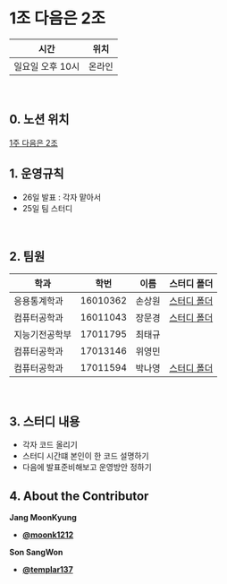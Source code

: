 # 1조 다음은 2조

| 시간 | 위치 |
|----------|------|
| 일요일 오후 10시 | 온라인 | 

<br>

## 0. 노션 위치

[1주 다음은 2조](https://www.notion.so/i-group-2-69a67019cae2412c9f84f8c44639bab4)

##  1. 운영규칙 
- 26일 발표 : 각자 맡아서
- 25일 팀 스터디
 
 
<br>
 

## 2. 팀원
| 학과 | 학번 | 이름 |스터디 폴더|
| ---- | ---- | ---- |----|
| 응용통계학과     |  16010362    |  손상원   |[스터디 폴더](https://github.com/templar137/AI-/blob/main/AI%20study%20files%26codes)
| 컴퓨터공학과     |  16011043    |  장문경   |[스터디 폴더](https://github.com/moonk1212/sai_study_forder)|
| 지능기전공학부    |  17011795  | 최태규||
|컴퓨터공학과|  17013146  | 위영민||
|컴퓨터공학과|  17011594  | 박나영|[스터디 폴더](https://github.com/Raymondgwangryeol/SAI-2nd_Semester.git)|
<br>

## 3. 스터디 내용

- 각자 코드 올리기
- 스터디 시간떄 본인이 한 코드 설명하기 
- 다음에 발표준비해보고 운영방안 정하기 


 

## 4. About the Contributor

**Jang MoonKyung**
- [**@moonk1212**](https://github.com/moonk1212)   

**Son SangWon**
- [**@templar137**](https://github.com/templar137)  


